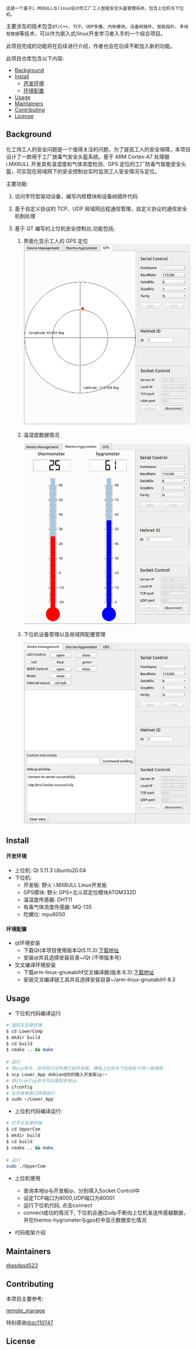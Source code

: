 
    这是一个基于i.MX6ULL与linux设计的工厂工人智能安全头盔管理系统，包含上位机与下位机。

主要涉及的技术包含`QT/C++`、`TCP`、`UDP多播`、`内核模块`、`设备树插件`、`智能指针`、`多线程管理`等技术，可以作为嵌入式/linux开发学习者入手的一个综合项目。

此项目完成的功能将在后续进行介绍，作者也会在后续不断加入新的功能。

此项目仓库包含以下内容:


- [Background](#background)
- [Install](#install)
    - [开发环境](#开发环境)
    - [环境配置](#环境配置)
- [Usage](#usage)
- [Maintainers](#maintainers)
- [Contributing](#contributing)
- [License](#license)


## Background

化工场工人的安全问题是一个值得关注的问题，为了提高工人的安全保障，本项目设计了一款用于工厂放毒气安全头盔系统。基于 ARM Cortex-A7 处理器 i.MX6ULL 开发具有温湿度和气体浓度检测、GPS 定位的工厂防毒气智能安全头盔，可实现在局域网下的安全控制台实时监测工人安全情况与定位。

主要功能:
  1. 访问字符型驱动设备，编写内核模块和设备树插件代码
  2. 基于自定义协议的 TCP、UDP 局域网远程通信管理，自定义协议的通信安全机制处理
  3. 基于 QT 编写的上位机安全控制台,功能包括;

     1. 界面化显示工人的 GPS 定位
        ![](./img/gps.png)

     2. 温湿度数据情况

        ![](./img/temp.png)

     3. 下位机设备管理以及局域网配置管理

        ![](./img/device.png)

## Install
#### 开发环境
  * 上位机: Qt 5.11.3 Ubuntu20.04
  * 下位机: 
    * 开发板: 野火 i.MX6ULL Linux开发板
    * GPS模块: 野火 GPS+北斗双定位模块ATGM332D
    * 温湿度传感器: DHT11
    * 有毒气体浓度传感器: MQ-135
    * 陀螺仪: mpu6050
#### 环境配置
* qt环境安装
  * 下载Qt(本项目使用版本Qt5.11.3):[下载地址](http://download.qt.io/archive/qt/)
  * 安装qt并且选择安装目录~/Qt (不带版本号)
* 交叉编译环境安装
  * 下载arm-linux-gnueabihf交叉编译器(版本:8.3):[下载地址](https://developer.arm.com/downloads/-/gnu-a)
  * 安装交叉编译链工具并且选择安装目录~/arm-linux-gnueabihf-8.3


## Usage

* 下位机代码编译运行
~~~bash
# 返回主目录终端
$ cd LowerComp
$ mkdir build
$ cd build
$ cmake .. && make

# 运行
# 用scp命令，将可执行文件拷贝到开发板，确保上位机与下位机处于同一局域网
$ scp Lower_App debian@你的输入开发板ip:~
# 用ifconfig命令可以得到本地ip
$ ifconfig
# 在开发板串口终端运行
$ sudo ~/Lower_App
~~~

* 上位机代码编译运行:
~~~bash
# 打开主目录终端
$ cd UpperCom
$ mkdir build
$ cd build
$ cmake .. && make

# 运行
sudo ./UpperCom
~~~

* 上位机使用
  * 查询本地ip与开发板ip，分别填入Socket Control中
  * 设定TCP端口为8000,UDP端口为80001
  * 运行下位机代码, 点击connect
  * connect成功的情况下, 下位机会通过udp不断向上位机发送传感器数据，并在thermo-hygrometer与gps栏中显示数据变化情况

* 代码框架介绍

## Maintainers

[@asdasd523](https://github.com/asdasd523)

## Contributing

本项目主要参考:

[remote_manage](https://github.com/zc110747/remote_manage)

特别感谢[@zc110747](https://github.com/zc110747)

## License
